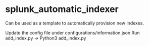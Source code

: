 # splunk_automatic_indexer
Can be used as a template to automatically provision new indexes.

Update the config file under configurations/information.json
Run add_index.py -> Python3 add_index.py
